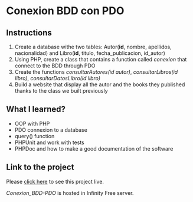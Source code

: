 # Conexion BDD con PDO

## Instructions
1. Create a database withe two tables: Autor(**id**, nombre, apellidos, nacionalidad) and Libro(**id**, titulo, fecha_publicacion, id_autor)
2. Using PHP, create a class that contains a function called *conexion* that connect to the BDD through PDO
3. Create the functions *consultarAutores(id autor)*, *consultarLibros(id libro)*, *consultarDatosLibro(id libro)*
4. Build a website that display all the autor and the books they published thanks to the class we built previously  
 
## What I learned?
- OOP with PHP
- PDO connexion to a database
- query() function
- PHPUnit and work with tests
- PHPDoc and how to make a good documentation of the software

## Link to the project
Please [click here](http://foc-dwes.epizy.com/dwes/06/src/) to see this project live.

*Conexion_BDD-PDO* is hosted in Infinity Free server.
